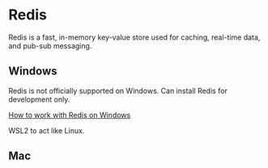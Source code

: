 # Redis

Redis is a fast, in-memory key-value store used for caching, real-time data, and pub-sub messaging.

## Windows

Redis is not officially supported on Windows. Can install Redis for development only.

[How to work with Redis on Windows](https://redis.io/docs/latest/operate/oss_and_stack/install/archive/install-redis/install-redis-on-windows/)

WSL2 to act like Linux.

## Mac
